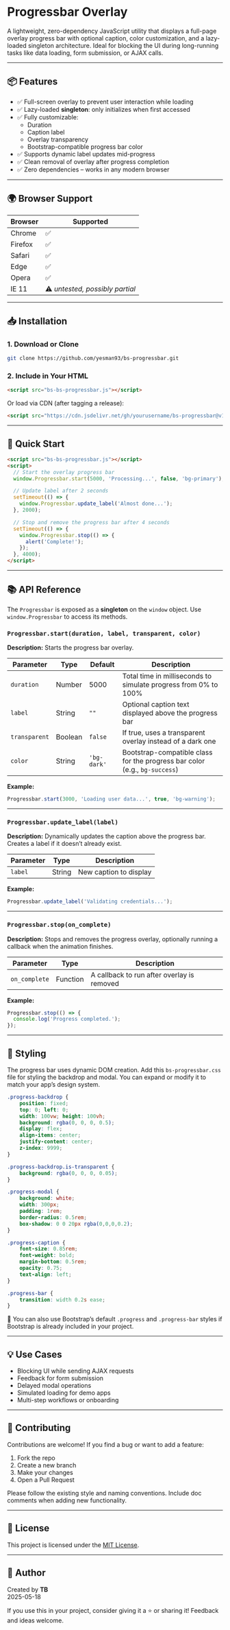 # Progressbar Overlay

A lightweight, zero-dependency JavaScript utility that displays a full-page overlay progress bar with optional caption, color customization, and a lazy-loaded singleton architecture. Ideal for blocking the UI during long-running tasks like data loading, form submission, or AJAX calls.

---

## 📦 Features

- ✅ Full-screen overlay to prevent user interaction while loading
- ✅ Lazy-loaded **singleton**: only initializes when first accessed
- ✅ Fully customizable:
  - Duration
  - Caption label
  - Overlay transparency
  - Bootstrap-compatible progress bar color
- ✅ Supports dynamic label updates mid-progress
- ✅ Clean removal of overlay after progress completion
- ✅ Zero dependencies – works in any modern browser

---

## 🌍 Browser Support

| Browser       | Supported |
|---------------|-----------|
| Chrome        | ✅        |
| Firefox       | ✅        |
| Safari        | ✅        |
| Edge          | ✅        |
| Opera         | ✅        |
| IE 11         | ⚠️ *untested, possibly partial* |

---

## 📥 Installation

### 1. Download or Clone

```bash
git clone https://github.com/yesman93/bs-progressbar.git
```

### 2. Include in Your HTML

```html
<script src="bs-bs-progressbar.js"></script>
```

Or load via CDN (after tagging a release):

```html
<script src="https://cdn.jsdelivr.net/gh/yourusername/bs-progressbar@v1.0.0/bs-bs-progressbar.js"></script>
```

---

## 🚀 Quick Start

```html
<script src="bs-bs-progressbar.js"></script>
<script>
  // Start the overlay progress bar
  window.Progressbar.start(5000, 'Processing...', false, 'bg-primary');

  // Update label after 2 seconds
  setTimeout(() => {
    window.Progressbar.update_label('Almost done...');
  }, 2000);

  // Stop and remove the progress bar after 4 seconds
  setTimeout(() => {
    window.Progressbar.stop(() => {
      alert('Complete!');
    });
  }, 4000);
</script>
```

---

## 📚 API Reference

The `Progressbar` is exposed as a **singleton** on the `window` object. Use `window.Progressbar` to access its methods.

### `Progressbar.start(duration, label, transparent, color)`

**Description:** Starts the progress bar overlay.

| Parameter    | Type     | Default   | Description                                                                 |
|--------------|----------|-----------|-----------------------------------------------------------------------------|
| `duration`   | Number   | 5000      | Total time in milliseconds to simulate progress from 0% to 100%             |
| `label`      | String   | `""`      | Optional caption text displayed above the progress bar                      |
| `transparent`| Boolean  | `false`   | If true, uses a transparent overlay instead of a dark one                   |
| `color`      | String   | `'bg-dark'` | Bootstrap-compatible class for the progress bar color (e.g., `bg-success`)  |

**Example:**

```javascript
Progressbar.start(3000, 'Loading user data...', true, 'bg-warning');
```

---

### `Progressbar.update_label(label)`

**Description:** Dynamically updates the caption above the progress bar. Creates a label if it doesn’t already exist.

| Parameter | Type   | Description                          |
|-----------|--------|--------------------------------------|
| `label`   | String | New caption to display               |

**Example:**

```javascript
Progressbar.update_label('Validating credentials...');
```

---

### `Progressbar.stop(on_complete)`

**Description:** Stops and removes the progress overlay, optionally running a callback when the animation finishes.

| Parameter       | Type       | Description                                |
|-----------------|------------|--------------------------------------------|
| `on_complete`   | Function   | A callback to run after overlay is removed |

**Example:**

```javascript
Progressbar.stop(() => {
  console.log('Progress completed.');
});
```

---

## 🎨 Styling

The progress bar uses dynamic DOM creation. Add this `bs-progressbar.css` file for styling the backdrop and modal. You can expand or modify it to match your app’s design system.

```css
.progress-backdrop {
    position: fixed;
    top: 0; left: 0;
    width: 100vw; height: 100vh;
    background: rgba(0, 0, 0, 0.5);
    display: flex;
    align-items: center;
    justify-content: center;
    z-index: 9999;
}

.progress-backdrop.is-transparent {
    background: rgba(0, 0, 0, 0.05);
}

.progress-modal {
    background: white;
    width: 300px;
    padding: 1rem;
    border-radius: 0.5rem;
    box-shadow: 0 0 20px rgba(0,0,0,0.2);
}

.progress-caption {
    font-size: 0.85rem;
    font-weight: bold;
    margin-bottom: 0.5rem;
    opacity: 0.75;
    text-align: left;
}

.progress-bar {
    transition: width 0.2s ease;
}
```

📌 You can also use Bootstrap’s default `.progress` and `.progress-bar` styles if Bootstrap is already included in your project.

---

## 💡 Use Cases

- Blocking UI while sending AJAX requests
- Feedback for form submission
- Delayed modal operations
- Simulated loading for demo apps
- Multi-step workflows or onboarding

---

## 🤝 Contributing

Contributions are welcome! If you find a bug or want to add a feature:

1. Fork the repo
2. Create a new branch
3. Make your changes
4. Open a Pull Request

Please follow the existing style and naming conventions. Include doc comments when adding new functionality.

---

## 📄 License

This project is licensed under the [MIT License](LICENSE).

---

## 🙌 Author

Created by **TB**  
2025-05-18

If you use this in your project, consider giving it a ⭐ or sharing it! Feedback and ideas welcome.
